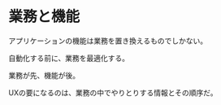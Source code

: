# 業務と機能

アプリケーションの機能は業務を置き換えるものでしかない。

自動化する前に、業務を最適化する。

業務が先、機能が後。

UXの要になるのは、業務の中でやりとりする情報とその順序だ。
